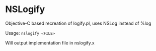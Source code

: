 #  NSLogify

Objective-C based recreation of logify.pl, uses NSLog instead of %log

Usage: `nslogify <FILE>`

Will output implementation file in nslogify.x
